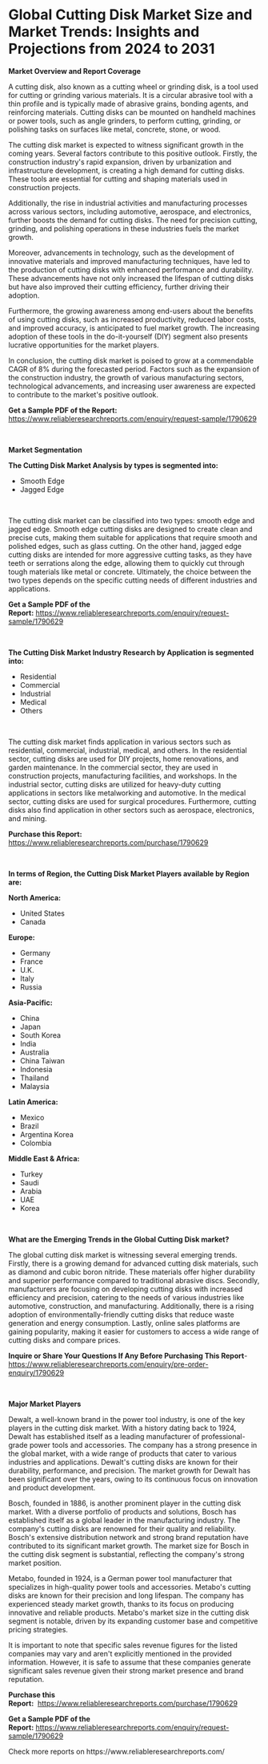 <p><h1>Global Cutting Disk Market Size and Market Trends: Insights and Projections from 2024 to 2031</h1></p><p><strong>Market Overview and Report Coverage</strong></p>
<p><p>A cutting disk, also known as a cutting wheel or grinding disk, is a tool used for cutting or grinding various materials. It is a circular abrasive tool with a thin profile and is typically made of abrasive grains, bonding agents, and reinforcing materials. Cutting disks can be mounted on handheld machines or power tools, such as angle grinders, to perform cutting, grinding, or polishing tasks on surfaces like metal, concrete, stone, or wood.</p><p>The cutting disk market is expected to witness significant growth in the coming years. Several factors contribute to this positive outlook. Firstly, the construction industry's rapid expansion, driven by urbanization and infrastructure development, is creating a high demand for cutting disks. These tools are essential for cutting and shaping materials used in construction projects.</p><p>Additionally, the rise in industrial activities and manufacturing processes across various sectors, including automotive, aerospace, and electronics, further boosts the demand for cutting disks. The need for precision cutting, grinding, and polishing operations in these industries fuels the market growth.</p><p>Moreover, advancements in technology, such as the development of innovative materials and improved manufacturing techniques, have led to the production of cutting disks with enhanced performance and durability. These advancements have not only increased the lifespan of cutting disks but have also improved their cutting efficiency, further driving their adoption.</p><p>Furthermore, the growing awareness among end-users about the benefits of using cutting disks, such as increased productivity, reduced labor costs, and improved accuracy, is anticipated to fuel market growth. The increasing adoption of these tools in the do-it-yourself (DIY) segment also presents lucrative opportunities for the market players.</p><p>In conclusion, the cutting disk market is poised to grow at a commendable CAGR of 8% during the forecasted period. Factors such as the expansion of the construction industry, the growth of various manufacturing sectors, technological advancements, and increasing user awareness are expected to contribute to the market's positive outlook.</p></p>
<p><strong>Get a Sample PDF of the Report:</strong> <a href="https://www.reliableresearchreports.com/enquiry/request-sample/1790629">https://www.reliableresearchreports.com/enquiry/request-sample/1790629</a></p>
<p>&nbsp;</p>
<p><strong>Market Segmentation</strong></p>
<p><strong>The Cutting Disk Market Analysis by types is segmented into:</strong></p>
<p><ul><li>Smooth Edge</li><li>Jagged Edge</li></ul></p>
<p>&nbsp;</p>
<p><p>The cutting disk market can be classified into two types: smooth edge and jagged edge. Smooth edge cutting disks are designed to create clean and precise cuts, making them suitable for applications that require smooth and polished edges, such as glass cutting. On the other hand, jagged edge cutting disks are intended for more aggressive cutting tasks, as they have teeth or serrations along the edge, allowing them to quickly cut through tough materials like metal or concrete. Ultimately, the choice between the two types depends on the specific cutting needs of different industries and applications.</p></p>
<p><strong>Get a Sample PDF of the Report:</strong>&nbsp;<a href="https://www.reliableresearchreports.com/enquiry/request-sample/1790629">https://www.reliableresearchreports.com/enquiry/request-sample/1790629</a></p>
<p>&nbsp;</p>
<p><strong>The Cutting Disk Market Industry Research by Application is segmented into:</strong></p>
<p><ul><li>Residential</li><li>Commercial</li><li>Industrial</li><li>Medical</li><li>Others</li></ul></p>
<p>&nbsp;</p>
<p><p>The cutting disk market finds application in various sectors such as residential, commercial, industrial, medical, and others. In the residential sector, cutting disks are used for DIY projects, home renovations, and garden maintenance. In the commercial sector, they are used in construction projects, manufacturing facilities, and workshops. In the industrial sector, cutting disks are utilized for heavy-duty cutting applications in sectors like metalworking and automotive. In the medical sector, cutting disks are used for surgical procedures. Furthermore, cutting disks also find application in other sectors such as aerospace, electronics, and mining.</p></p>
<p><strong>Purchase this Report:</strong>&nbsp; <a href="https://www.reliableresearchreports.com/purchase/1790629">https://www.reliableresearchreports.com/purchase/1790629</a></p>
<p>&nbsp;</p>
<p><strong>In terms of Region, the Cutting Disk Market Players available by Region are:</strong></p>
<p>
    <p> <strong> North America: </strong>
        <ul>
            <li>United States</li>
            <li>Canada</li>
        </ul>
        </p> 
    <p> <strong> Europe: </strong>
        <ul>
            <li>Germany</li>
            <li>France</li>
            <li>U.K.</li>
            <li>Italy</li>
            <li>Russia</li>
        </ul>
        </p> 
    <p> <strong> Asia-Pacific: </strong>
        <ul>
            <li>China</li>
            <li>Japan</li>
            <li>South Korea</li>
            <li>India</li>
            <li>Australia</li>
            <li>China Taiwan</li>
            <li>Indonesia</li>
            <li>Thailand</li>
            <li>Malaysia</li>
        </ul>
        </p> 
    <p> <strong> Latin America: </strong>
        <ul>
            <li>Mexico</li>
            <li>Brazil</li>
            <li>Argentina Korea</li>
            <li>Colombia</li>
        </ul>
        </p> 
    <p> <strong> Middle East & Africa: </strong>
        <ul>
            <li>Turkey</li>
            <li>Saudi</li>
            <li>Arabia</li>
            <li>UAE</li>
            <li>Korea</li>
        </ul>
    </p>
    </p>
<p>&nbsp;</p>
<p><strong>What are the Emerging Trends in the Global Cutting Disk market?</strong></p>
<p><p>The global cutting disk market is witnessing several emerging trends. Firstly, there is a growing demand for advanced cutting disk materials, such as diamond and cubic boron nitride. These materials offer higher durability and superior performance compared to traditional abrasive discs. Secondly, manufacturers are focusing on developing cutting disks with increased efficiency and precision, catering to the needs of various industries like automotive, construction, and manufacturing. Additionally, there is a rising adoption of environmentally-friendly cutting disks that reduce waste generation and energy consumption. Lastly, online sales platforms are gaining popularity, making it easier for customers to access a wide range of cutting disks and compare prices.</p></p>
<p><strong>Inquire or Share Your Questions If Any Before Purchasing This Report</strong>- <a href="https://www.reliableresearchreports.com/enquiry/pre-order-enquiry/1790629">https://www.reliableresearchreports.com/enquiry/pre-order-enquiry/1790629</a></p>
<p>&nbsp;</p>
<p><strong>Major Market Players</strong></p>
<p><p>Dewalt, a well-known brand in the power tool industry, is one of the key players in the cutting disk market. With a history dating back to 1924, Dewalt has established itself as a leading manufacturer of professional-grade power tools and accessories. The company has a strong presence in the global market, with a wide range of products that cater to various industries and applications. Dewalt's cutting disks are known for their durability, performance, and precision. The market growth for Dewalt has been significant over the years, owing to its continuous focus on innovation and product development.</p><p>Bosch, founded in 1886, is another prominent player in the cutting disk market. With a diverse portfolio of products and solutions, Bosch has established itself as a global leader in the manufacturing industry. The company's cutting disks are renowned for their quality and reliability. Bosch's extensive distribution network and strong brand reputation have contributed to its significant market growth. The market size for Bosch in the cutting disk segment is substantial, reflecting the company's strong market position.</p><p>Metabo, founded in 1924, is a German power tool manufacturer that specializes in high-quality power tools and accessories. Metabo's cutting disks are known for their precision and long lifespan. The company has experienced steady market growth, thanks to its focus on producing innovative and reliable products. Metabo's market size in the cutting disk segment is notable, driven by its expanding customer base and competitive pricing strategies.</p><p>It is important to note that specific sales revenue figures for the listed companies may vary and aren't explicitly mentioned in the provided information. However, it is safe to assume that these companies generate significant sales revenue given their strong market presence and brand reputation.</p></p>
<p><strong>Purchase this Report:</strong>&nbsp;&nbsp;<a href="https://www.reliableresearchreports.com/purchase/1790629">https://www.reliableresearchreports.com/purchase/1790629</a></p>
<p></p>
<p><strong>Get a Sample PDF of the Report:</strong>&nbsp;<a href="https://www.reliableresearchreports.com/enquiry/request-sample/1790629">https://www.reliableresearchreports.com/enquiry/request-sample/1790629</a></p>
<p>Check more reports on https://www.reliableresearchreports.com/</p>